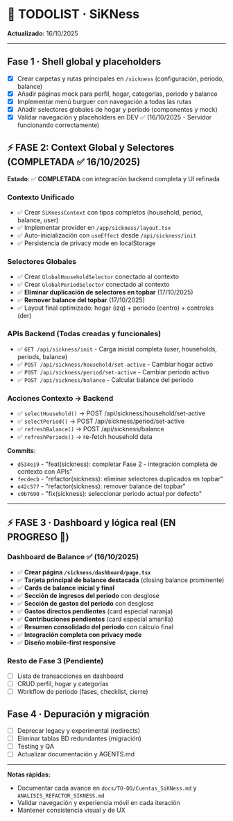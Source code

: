 # 📝 TODOLIST · SiKNess

**Actualizado:** 16/10/2025

---

## Fase 1 · Shell global y placeholders

- [x] Crear carpetas y rutas principales en `/sickness` (configuración, periodo, balance)
- [x] Añadir páginas mock para perfil, hogar, categorías, periodo y balance
- [x] Implementar menú burguer con navegación a todas las rutas
- [x] Añadir selectores globales de hogar y periodo (componentes y mock)
- [x] Validar navegación y placeholders en DEV ✅ (16/10/2025 - Servidor funcionando correctamente)

## ⚡ FASE 2: Context Global y Selectores (COMPLETADA ✅ 16/10/2025)

**Estado**: ✅ **COMPLETADA** con integración backend completa y UI refinada

### Contexto Unificado

- ✅ Crear `SiKnessContext` con tipos completos (household, period, balance, user)
- ✅ Implementar provider en `/app/sickness/layout.tsx`
- ✅ Auto-inicialización con `useEffect` desde `/api/sickness/init`
- ✅ Persistencia de privacy mode en localStorage

### Selectores Globales

- ✅ Crear `GlobalHouseholdSelector` conectado al contexto
- ✅ Crear `GlobalPeriodSelector` conectado al contexto
- ✅ **Eliminar duplicación de selectores en topbar** (17/10/2025)
- ✅ **Remover balance del topbar** (17/10/2025)
- ✅ Layout final optimizado: hogar (izq) + periodo (centro) + controles (der)

### APIs Backend (Todas creadas y funcionales)

- ✅ `GET /api/sickness/init` - Carga inicial completa (user, households, periods, balance)
- ✅ `POST /api/sickness/household/set-active` - Cambiar hogar activo
- ✅ `POST /api/sickness/period/set-active` - Cambiar periodo activo
- ✅ `POST /api/sickness/balance` - Calcular balance del periodo

### Acciones Contexto → Backend

- ✅ `selectHousehold()` → POST /api/sickness/household/set-active
- ✅ `selectPeriod()` → POST /api/sickness/period/set-active
- ✅ `refreshBalance()` → POST /api/sickness/balance
- ✅ `refreshPeriods()` → re-fetch household data

**Commits**:

- `d534e19` - "feat(sickness): completar Fase 2 - integración completa de contexto con APIs"
- `fecdecb` - "refactor(sickness): eliminar selectores duplicados en topbar"
- `e42c577` - "refactor(sickness): remover balance del topbar"
- `c0b7690` - "fix(sickness): seleccionar periodo actual por defecto"

---

## ⚡ FASE 3 · Dashboard y lógica real (EN PROGRESO 🔄)

### Dashboard de Balance ✅ (16/10/2025)

- ✅ **Crear página `/sickness/dashboard/page.tsx`**
- ✅ **Tarjeta principal de balance destacada** (closing balance prominente)
- ✅ **Cards de balance inicial y final**
- ✅ **Sección de ingresos del periodo** con desglose
- ✅ **Sección de gastos del periodo** con desglose
- ✅ **Gastos directos pendientes** (card especial naranja)
- ✅ **Contribuciones pendientes** (card especial amarilla)
- ✅ **Resumen consolidado del periodo** con cálculo final
- ✅ **Integración completa con privacy mode**
- ✅ **Diseño mobile-first responsive**

### Resto de Fase 3 (Pendiente)

- [ ] Lista de transacciones en dashboard
- [ ] CRUD perfil, hogar y categorías
- [ ] Workflow de periodo (fases, checklist, cierre)

## Fase 4 · Depuración y migración

- [ ] Deprecar legacy y experimental (redirects)
- [ ] Eliminar tablas BD redundantes (migración)
- [ ] Testing y QA
- [ ] Actualizar documentación y AGENTS.md

---

**Notas rápidas:**

- Documentar cada avance en `docs/TO-DO/Cuentas_SiKNess.md` y `ANALISIS_REFACTOR_SIKNESS.md`
- Validar navegación y experiencia móvil en cada iteración
- Mantener consistencia visual y de UX
